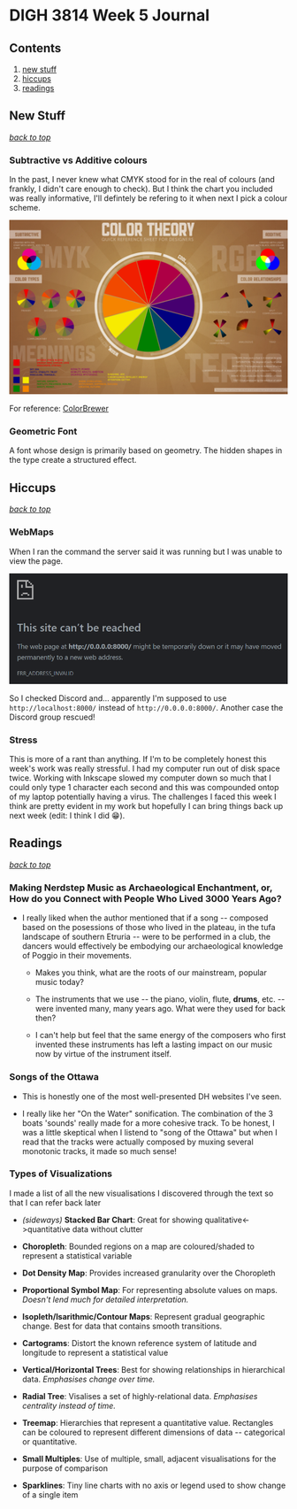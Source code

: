 # DIGH 3814 Week 5 Journal

## Contents

1. [new stuff](#new-stuff)
2. [hiccups](#hiccups)
3. [readings](#readings)

## New Stuff

[_back to top_](#contents)

### Subtractive vs Additive colours

In the past, I never knew what CMYK stood for in the real of colours (and frankly, I didn't care enough to check). But I think the chart you included was really informative, I'll defintely be refering to it when next I pick a colour scheme.

![color theory chart](https://raw.githubusercontent.com/DeveloperRic/HIST-3814-O-S2020/master/week5/color_theory.jpg)

For reference: [ColorBrewer](https://colorbrewer2.org)

### Geometric Font

A font whose design is primarily based on geometry. The hidden shapes in the type create a structured effect.

## Hiccups

[_back to top_](#contents)

### WebMaps

When I ran the command the server said it was running but I was unable to view the page.

![web server error snippet](https://raw.githubusercontent.com/DeveloperRic/HIST-3814-O-S2020/master/week5/web-server-error.PNG)

So I checked Discord and... apparently I'm supposed to use `http://localhost:8000/` instead of `http://0.0.0.0:8000/`. Another case the Discord group rescued!

### Stress

This is more of a rant than anything. If I'm to be completely honest this week's work was really stressful. I had my computer run out of disk space twice. Working with Inkscape slowed my computer down so much that I could only type 1 character each second and this was compounded ontop of my laptop potentially having a virus. The challenges I faced this week I think are pretty evident in my work but hopefully I can bring things back up next week (edit: I think I did 😁).

## Readings

[_back to top_](#contents)

### Making Nerdstep Music as Archaeological Enchantment, or, How do you Connect with People Who Lived 3000 Years Ago?

- I really liked when the author mentioned that if a song -- composed based on the posessions of those who lived in the plateau, in the tufa landscape of southern Etruria -- were to be performed in a club, the dancers would effectively be embodying our archaeological knowledge of Poggio in their movements.

  - Makes you think, what are the roots of our mainstream, popular music today?

  - The instruments that we use -- the piano, violin, flute, **drums**, etc. -- were invented many, many years ago. What were they used for back then?

  - I can't help but feel that the same energy of the composers who first invented these instruments has left a lasting impact on our music now by virtue of the instrument itself.

### Songs of the Ottawa

- This is honestly one of the most well-presented DH websites I've seen.

- I really like her "On the Water" sonification. The combination of the 3 boats 'sounds' really made for a more cohesive track. To be honest, I was a little skeptical when I listend to "song of the Ottawa" but when I read that the tracks were actually composed by muxing several monotonic tracks, it made so much sense!

### Types of Visualizations

I made a list of all the new visualisations I discovered through the text so that I can refer back later

- _(sideways)_ **Stacked Bar Chart**: Great for showing qualitative<->quantitative data without clutter

- **Choropleth**: Bounded regions on a map are coloured/shaded to represent a statistical variable

- **Dot Density Map**: Provides increased granularity over the Choropleth

- **Proportional Symbol Map**: For representing absolute values on maps. _Doesn't lend much for detailed interpretation._

- **Isopleth/Isarithmic/Contour Maps**: Represent gradual geographic change. Best for data that contains smooth transitions.

- **Cartograms**: Distort the known reference system of latitude and longitude to represent a statistical value

- **Vertical/Horizontal Trees**: Best for showing relationships in hierarchical data. _Emphasises change over time._

- **Radial Tree**: Visalises a set of highly-relational data. _Emphasises centrality instead of time._

- **Treemap**: Hierarchies that represent a quantitative value. Rectangles can be coloured to represent different dimensions of data -- categorical or quantitative.

- **Small Multiples**: Use of multiple, small, adjacent visualisations for the purpose of comparison

- **Sparklines**: Tiny line charts with no axis or legend used to show change of a single item
